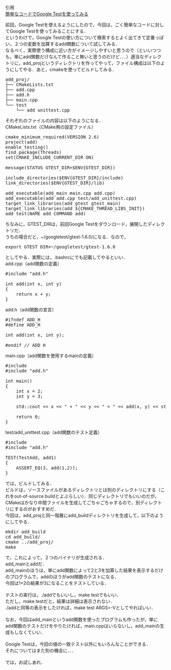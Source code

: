 引用<br/>
[簡単なコードでGoogle Testを使ってみる](https://s15silvia.blog.so-net.ne.jp/2013-02-16)<br/>

前回，Google Testを使えるようにしたので，今回は，ごく簡単なコードに対してGoogle Testを使ってみることにする．<br/>
というわけで，Google Testの使い方について検索するとよく出てきて定番っぽい，２つの変数を加算するadd関数について試してみる．<br/>
なるべく，実際使う構成に近い方がイメージしやすいと思うので（といいつつも，単にadd関数だけなんて作ること無いと思うのだけど．．．）適当なディレクトリに，add_projというディレクトリを作ってやって，ファイル構成は以下のようにしてやる．あと，cmakeを使ってビルドしてみる．<br/>

<pre>
add_proj/
├── CMakeLists.txt
├── add.cpp
├── add.h
├── main.cpp
└── test
    └── add_unittest.cpp
</pre>

それぞれのファイルの内容は以下のようになる．<br/>
CMakeLists.txt（CMake用の設定ファイル）<br/>

<pre>
cmake_minimum_required(VERSION 2.6)
project(add)
enable_testing()
find_package(Threads)
set(CMAKE_INCLUDE_CURRENT_DIR ON)

message(STATUS GTEST_DIR=$ENV{GTEST_DIR})

include_directories($ENV{GTEST_DIR}/include)
link_directories($ENV{GTEST_DIR}/lib)

add_executable(add_main main.cpp add.cpp)
add_executable(add add.cpp test/add_unittest.cpp)
target_link_libraries(add gtest gtest_main)
target_link_libraries(add ${CMAKE_THREAD_LIBS_INIT})
add_test(NAME add COMMAND add)
</pre>

ちなみに，GTEST_DIRは，前回Google Testをダウンロード，展開したディレクトリだ．<br/>
うちの場合だと，~/googletest/gtest-1.6.0/になる．なので，<br/>

<pre>
export GTEST_DIR=~/googletest/gtest-1.6.0
</pre>

としてやる．実際には，.bashrcにでも記載してやるといい．<br/>
add.cpp（add関数の定義）<br/>

<pre>
#include "add.h"

int add(int x, int y)
{
    return x + y;
}
</pre>

add.h（add関数の宣言）<br/>
<pre>
#ifndef ADD_H
#define ADD_H

int add(int x, int y);

#endif // ADD_H
</pre>

main.cpp（add関数を使用するmainの定義）<br/>

<pre>
#include <iostream>
#include "add.h"

int main()
{
    int x = 2;
    int y = 3;

    std::cout << x << " + " << y << " = " << add(x, y) << std::endl;

    return 0;
}
</pre>

test/add_unittest.cpp（add関数のテスト定義）<br/>

<pre>
#include <gtest/gtest.h>
#include "add.h"

TEST(TestAdd, add1)
{
    ASSERT_EQ(3, add(1,2));
}
</pre>

では，ビルドしてみる．<br/>
ビルドは，ソースファイルがあるディレクトリとは別のディレクトリにする（これをout-of-source buildとよぶらしい）．同じディレクトリでもいいのだが，CMakeはかなり中間ファイルを生成してごちゃごちゃするので，別ディレクトリにするのがおすすめだ．<br/>
今回は，add_projと同一階層にadd_buildディレクトリを生成して，以下のようにしてやる．<br/>

<pre>
mkdir add_build
cd add_build/
cmake ../add_proj/
make
</pre>

で，これによって，２つのバイナリが生成される．<br/>
add_mainとaddだ．<br/>
add_mainのほうは，単にadd関数によって2と3を加算した結果を表示するだけのプログラムで，addのほうがadd関数のテストになる．<br/>
今回は1+2の結果が3になることをテストしている．<br/>
<br/>
テストの実行は，./addでもいいし，make testでもいい．<br/>
ただし，make testだと，結果は詳細は表示されない．<br/>
./addと同等の表示をしたければ，make test ARGS=-Vとしてやればいい．<br/>
<br/>
なお，今回はadd_mainというadd関数を使ったプログラムも作ったが，単にadd関数のテストだけをやりたければ，main.cppはいらないし，add_mainの生成もしなくていい．<br/>
<br/>
Google Testは，今回の値の一致テスト以外にもいろんなことができる．<br/>
それについてはまた別の機会に．．．<br/>
<br/>
では，お試しあれ．<br/>
